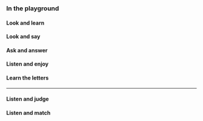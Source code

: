 ### In the playground
#### Look and learn
#### Look and say
#### Ask and answer
#### Listen and enjoy
#### Learn the letters
----
#### Listen and judge
#### Listen and match
